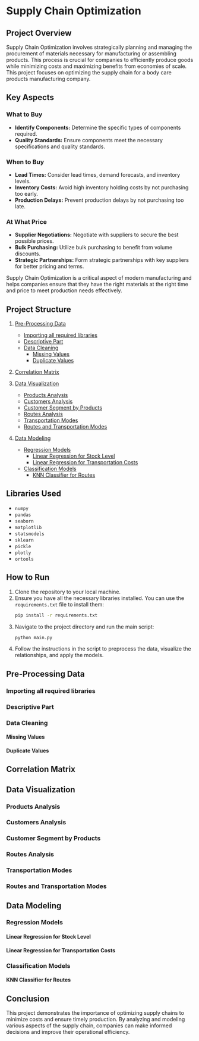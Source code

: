 # Supply Chain Optimization

## Project Overview

Supply Chain Optimization involves strategically planning and managing the procurement of materials necessary for manufacturing or assembling products. This process is crucial for companies to efficiently produce goods while minimizing costs and maximizing benefits from economies of scale. This project focuses on optimizing the supply chain for a body care products manufacturing company.

## Key Aspects

### What to Buy
- **Identify Components:** Determine the specific types of components required.
- **Quality Standards:** Ensure components meet the necessary specifications and quality standards.

### When to Buy
- **Lead Times:** Consider lead times, demand forecasts, and inventory levels.
- **Inventory Costs:** Avoid high inventory holding costs by not purchasing too early.
- **Production Delays:** Prevent production delays by not purchasing too late.

### At What Price
- **Supplier Negotiations:** Negotiate with suppliers to secure the best possible prices.
- **Bulk Purchasing:** Utilize bulk purchasing to benefit from volume discounts.
- **Strategic Partnerships:** Form strategic partnerships with key suppliers for better pricing and terms.

Supply Chain Optimization is a critical aspect of modern manufacturing and helps companies ensure that they have the right materials at the right time and price to meet production needs effectively.

## Project Structure

1. [Pre-Processing Data](#pre-processing-data)
   - [Importing all required libraries](#importing-all-required-libraries)
   - [Descriptive Part](#descriptive-part)
   - [Data Cleaning](#data-cleaning)
     - [Missing Values](#missing-values)
     - [Duplicate Values](#duplicate-values)

2. [Correlation Matrix](#correlation-matrix)

3. [Data Visualization](#data-visualisation)
   - [Products Analysis](#products-analysis)
   - [Customers Analysis](#customers-analysis)
   - [Customer Segment by Products](#customer-segment-by-products)
   - [Routes Analysis](#routes-analysis)
   - [Transportation Modes](#transportation-modes)
   - [Routes and Transportation Modes](#routes-and-transportation-modes)

4. [Data Modeling](#data-modelling)
   - [Regression Models](#regression-models)
     - [Linear Regression for Stock Level](#linear-regression-for-stock-level)
     - [Linear Regression for Transportation Costs](#linear-regression-for-transportation-costs)
   - [Classification Models](#classification-models)
     - [KNN Classifier for Routes](#knn-classifier-for-routes)

## Libraries Used

- `numpy`
- `pandas`
- `seaborn`
- `matplotlib`
- `statsmodels`
- `sklearn`
- `pickle`
- `plotly`
- `ortools`

## How to Run

1. Clone the repository to your local machine.
2. Ensure you have all the necessary libraries installed. You can use the `requirements.txt` file to install them:
    ```bash
    pip install -r requirements.txt
    ```
3. Navigate to the project directory and run the main script:
    ```bash
    python main.py
    ```
4. Follow the instructions in the script to preprocess the data, visualize the relationships, and apply the models.

## Pre-Processing Data

### Importing all required libraries

### Descriptive Part

### Data Cleaning

#### Missing Values

#### Duplicate Values

## Correlation Matrix

## Data Visualization

### Products Analysis

### Customers Analysis

### Customer Segment by Products

### Routes Analysis

### Transportation Modes

### Routes and Transportation Modes

## Data Modeling

### Regression Models

#### Linear Regression for Stock Level

#### Linear Regression for Transportation Costs

### Classification Models

#### KNN Classifier for Routes

## Conclusion

This project demonstrates the importance of optimizing supply chains to minimize costs and ensure timely production. By analyzing and modeling various aspects of the supply chain, companies can make informed decisions and improve their operational efficiency.


